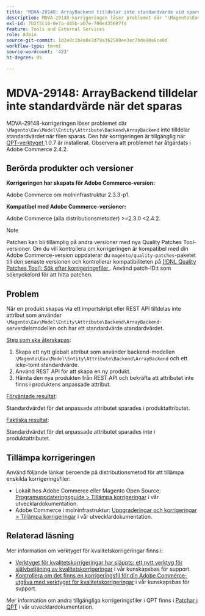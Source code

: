 ```yaml
---
title: 'MDVA-29148: ArrayBackend tilldelar inte standardvärde vid sparning'
description: MDVA-29148-korrigeringen löser problemet där "\Magento\Eav\Model\Entity\Attribute\Backend\ArrayBackend" inte tilldelar standardvärdet när filen sparas. Den här korrigeringen är tillgänglig när [QPT-verktyget (Quality Patches Tool)](/help/announcements/adobe-commerce-announcements/magento-quality-patches-released-new-tool-to-self-serve-quality-patches.md) 1.0.7 är installerat. Observera att problemet har åtgärdats i Adobe Commerce 2.4.2.
exl-id: 7b2f5c18-0e7a-485b-a07e-700e435697fd
feature: Tools and External Services
role: Admin
source-git-commit: 1d2e0c1b4a8e3d79a362500ee3ec7bde84a6ce0d
workflow-type: tm+mt
source-wordcount: '423'
ht-degree: 0%

---
```


# MDVA-29148: ArrayBackend tilldelar inte standardvärde när det sparas

MDVA-29148-korrigeringen löser problemet där `\Magento\Eav\Model\Entity\Attribute\Backend\ArrayBackend` inte tilldelar standardvärdet när filen sparas. Den här korrigeringen är tillgänglig när [QPT-verktyget ](/help/announcements/adobe-commerce-announcements/magento-quality-patches-released-new-tool-to-self-serve-quality-patches.md) 1.0.7 är installerat. Observera att problemet har åtgärdats i Adobe Commerce 2.4.2.

## Berörda produkter och versioner

**Korrigeringen har skapats för Adobe Commerce-version:**

Adobe Commerce om molninfrastruktur 2.3.3-p1.

**Kompatibel med Adobe Commerce-versioner:**

Adobe Commerce (alla distributionsmetoder) >=2.3.0 &lt;2.4.2.

>[!NOTE]
>
>Patchen kan bli tillämplig på andra versioner med nya Quality Patches Tool-versioner. Om du vill kontrollera om korrigeringen är kompatibel med din Adobe Commerce-version uppdaterar du `magento/quality-patches`-paketet till den senaste versionen och kontrollerar kompatibiliteten på [[!DNL Quality Patches Tool]: Sök efter korrigeringsfiler ](https://devdocs.magento.com/quality-patches/tool.html#patch-grid). Använd patch-ID:t som söknyckelord för att hitta patchen.

## Problem

När en produkt skapas via ett importskript eller REST API tilldelas inte attribut som använder `\Magento\Eav\Model\Entity\Attribute\Backend\ArrayBackend`-serverdelsmodellen och har ett standardvärde standardvärdet.

<u>Steg som ska återskapas</u>:

1. Skapa ett nytt globalt attribut som använder backend-modellen `\Magento\Eav\Model\Entity\Attribute\Backend\ArrayBackend` och ett icke-tomt standardvärde.
1. Använd REST API för att skapa en ny produkt.
1. Hämta den nya produkten från REST API och bekräfta att attributet inte finns i produktens anpassade attribut.

<u>Förväntade resultat</u>:

Standardvärdet för det anpassade attributet sparades i produktattributet.

<u>Faktiska resultat</u>:

Standardvärdet för det anpassade attributet sparades inte i produktattributet.

## Tillämpa korrigeringen

Använd följande länkar beroende på distributionsmetod för att tillämpa enskilda korrigeringsfiler:

* Lokalt hos Adobe Commerce eller Magento Open Source: [Programuppdateringsguide > Tillämpa korrigeringar](https://devdocs.magento.com/guides/v2.4/comp-mgr/patching/mqp.html) i vår utvecklardokumentation.
* Adobe Commerce i molninfrastruktur: [Uppgraderingar och korrigeringar > Tillämpa korrigeringar](https://devdocs.magento.com/cloud/project/project-patch.html) i vår utvecklardokumentation.

## Relaterad läsning

Mer information om verktyget för kvalitetskorrigeringar finns i:

* [Verktyget för kvalitetskorrigeringar har släppts: ett nytt verktyg för självbetjäning av kvalitetskorrigeringar](/help/announcements/adobe-commerce-announcements/magento-quality-patches-released-new-tool-to-self-serve-quality-patches.md) i vår kunskapsbas för support.
* [Kontrollera om det finns en korrigeringsfil för din Adobe Commerce-utgåva med verktyget för kvalitetskorrigeringar](/help/support-tools/patches-available-in-qpt-tool/check-patch-for-magento-issue-with-magento-quality-patches.md) i vår kunskapsbas för support.

Mer information om andra tillgängliga korrigeringsfiler i QPT finns i [Patchar i QPT](https://devdocs.magento.com/quality-patches/tool.html#patch-grid) i vår utvecklardokumentation.
